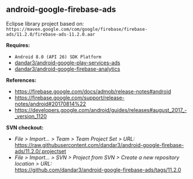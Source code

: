 ## android-google-firebase-ads

Eclipse library project based on:<br/>
`https://maven.google.com/com/google/firebase/firebase-ads/11.2.0/firebase-ads-11.2.0.aar`

**Requires:**
- `Android 8.0 (API 26) SDK Platform`
- [dandar3/android-google-play-services-ads](https://github.com/dandar3/android-google-play-services-ads/tree/11.2.0)
- [dandar3/android-google-firebase-analytics](https://github.com/dandar3/android-google-firebase-analytics/tree/11.2.0)

**References:**
- https://firebase.google.com/docs/admob/release-notes#android
- https://firebase.google.com/support/release-notes/android#20170814%22
- https://developers.google.com/android/guides/releases#august_2017_-_version_1120

**SVN checkout:**
- _File > Import... > Team > Team Project Set > URL:_<br/>
  https://raw.githubusercontent.com/dandar3/android-google-firebase-ads/11.2.0/.projectset
- _File > Import... > SVN > Project from SVN > Create a new repository location > URL:_<br/> 
  https://github.com/dandar3/android-google-firebase-ads/tags/11.2.0